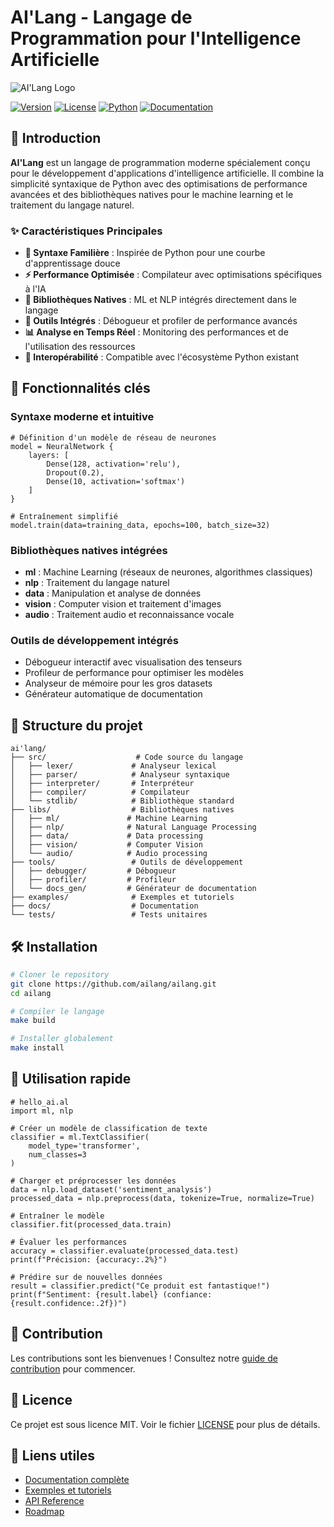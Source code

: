 # AI'Lang - Langage de Programmation pour l'Intelligence Artificielle

![AI'Lang Logo](docs/assets/logo.svg)

[![Version](https://img.shields.io/badge/version-1.0.0-blue.svg)](https://github.com/ailang/ailang)
[![License](https://img.shields.io/badge/license-MIT-green.svg)](LICENSE)
[![Python](https://img.shields.io/badge/python-3.8+-yellow.svg)](https://python.org)
[![Documentation](https://img.shields.io/badge/docs-latest-brightgreen.svg)](docs/)

## 🚀 Introduction

**AI'Lang** est un langage de programmation moderne spécialement conçu pour le développement d'applications d'intelligence artificielle. Il combine la simplicité syntaxique de Python avec des optimisations de performance avancées et des bibliothèques natives pour le machine learning et le traitement du langage naturel.

### ✨ Caractéristiques Principales

- **🐍 Syntaxe Familière** : Inspirée de Python pour une courbe d'apprentissage douce
- **⚡ Performance Optimisée** : Compilateur avec optimisations spécifiques à l'IA
- **🧠 Bibliothèques Natives** : ML et NLP intégrés directement dans le langage
- **🔧 Outils Intégrés** : Débogueur et profiler de performance avancés
- **📊 Analyse en Temps Réel** : Monitoring des performances et de l'utilisation des ressources
- **🔗 Interopérabilité** : Compatible avec l'écosystème Python existant

## 🚀 Fonctionnalités clés

### Syntaxe moderne et intuitive
```ailang
# Définition d'un modèle de réseau de neurones
model = NeuralNetwork {
    layers: [
        Dense(128, activation='relu'),
        Dropout(0.2),
        Dense(10, activation='softmax')
    ]
}

# Entraînement simplifié
model.train(data=training_data, epochs=100, batch_size=32)
```

### Bibliothèques natives intégrées
- **ml** : Machine Learning (réseaux de neurones, algorithmes classiques)
- **nlp** : Traitement du langage naturel
- **data** : Manipulation et analyse de données
- **vision** : Computer vision et traitement d'images
- **audio** : Traitement audio et reconnaissance vocale

### Outils de développement intégrés
- Débogueur interactif avec visualisation des tenseurs
- Profileur de performance pour optimiser les modèles
- Analyseur de mémoire pour les gros datasets
- Générateur automatique de documentation

## 📁 Structure du projet

```
ai'lang/
├── src/                    # Code source du langage
│   ├── lexer/             # Analyseur lexical
│   ├── parser/            # Analyseur syntaxique
│   ├── interpreter/       # Interpréteur
│   ├── compiler/          # Compilateur
│   └── stdlib/            # Bibliothèque standard
├── libs/                  # Bibliothèques natives
│   ├── ml/               # Machine Learning
│   ├── nlp/              # Natural Language Processing
│   ├── data/             # Data processing
│   ├── vision/           # Computer Vision
│   └── audio/            # Audio processing
├── tools/                 # Outils de développement
│   ├── debugger/         # Débogueur
│   ├── profiler/         # Profileur
│   └── docs_gen/         # Générateur de documentation
├── examples/              # Exemples et tutoriels
├── docs/                  # Documentation
└── tests/                 # Tests unitaires
```

## 🛠️ Installation

```bash
# Cloner le repository
git clone https://github.com/ailang/ailang.git
cd ailang

# Compiler le langage
make build

# Installer globalement
make install
```

## 📖 Utilisation rapide

```ailang
# hello_ai.al
import ml, nlp

# Créer un modèle de classification de texte
classifier = ml.TextClassifier(
    model_type='transformer',
    num_classes=3
)

# Charger et préprocesser les données
data = nlp.load_dataset('sentiment_analysis')
processed_data = nlp.preprocess(data, tokenize=True, normalize=True)

# Entraîner le modèle
classifier.fit(processed_data.train)

# Évaluer les performances
accuracy = classifier.evaluate(processed_data.test)
print(f"Précision: {accuracy:.2%}")

# Prédire sur de nouvelles données
result = classifier.predict("Ce produit est fantastique!")
print(f"Sentiment: {result.label} (confiance: {result.confidence:.2f})")
```

## 🤝 Contribution

Les contributions sont les bienvenues ! Consultez notre [guide de contribution](docs/CONTRIBUTING.md) pour commencer.

## 📄 Licence

Ce projet est sous licence MIT. Voir le fichier [LICENSE](LICENSE) pour plus de détails.

## 🔗 Liens utiles

- [Documentation complète](docs/)
- [Exemples et tutoriels](examples/)
- [API Reference](docs/api/)
- [Roadmap](docs/ROADMAP.md)